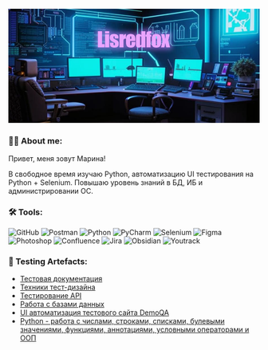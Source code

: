 ![Header](https://github.com/Lisredfox/Lisredfox/blob/c0d5919d9f8f7b076a325ec808850fafda70c238/assets/kandinsky-download-1728375236097%20%D0%BA%D0%BE%D0%BF%D0%B8%D1%8F.png)

### 👩‍💻 About me:
Привет, меня зовут Марина!

В свободное время изучаю Python, автоматизацию UI тестирования на Python + Selenium.
Повышаю уровень знаний в БД, ИБ и администрировании ОС.


### 🛠️ Tools:
![GitHub](https://img.shields.io/badge/-Github-000000?style=for-the-badge&logo=github&logoColor=0edcda)
![Postman](https://img.shields.io/badge/-Postman-000000?style=for-the-badge&logo=postman&logoColor=0edcda)
![Python](https://img.shields.io/badge/-Python-000000?style=for-the-badge&logo=python&logoColor=0edcda)
![PyCharm](https://img.shields.io/badge/-Pycharm-000000?style=for-the-badge&logo=pycharm&logoColor=0edcda)
![Selenium](https://img.shields.io/badge/-Selenium-000000?style=for-the-badge&logo=selenium&logoColor=0edcda)
![Figma](https://img.shields.io/badge/-Figma-000000?style=for-the-badge&logo=figma&logoColor=0edcda)
![Photoshop](https://img.shields.io/badge/-Photoshop-000000?style=for-the-badge&logo=adobe&logoColor=0edcda)
![Confluence](https://img.shields.io/badge/-Confluence-000000?style=for-the-badge&logo=confluence&logoColor=0edcda)
![Jira](https://img.shields.io/badge/-Jira-000000?style=for-the-badge&logo=jira&logoColor=0edcda)
![Obsidian](https://img.shields.io/badge/-Obsidian-000000?style=for-the-badge&logo=obsidian&logoColor=0edcda)
![Youtrack](https://img.shields.io/badge/-YouTrack-000000?style=for-the-badge&logo=jetbrains&logoColor=0edcda)

### 📌 Testing Artefacts:

- [Тестовая документация](https://github.com/Lisredfox/Test_Documentation)
- [Техники тест-дизайна](https://github.com/Lisredfox/Test_Design_Techniques)
- [Тестирование API](https://github.com/Lisredfox/API)
- [Работа с базами данных](https://github.com/Lisredfox/Database)
- [UI автоматизация тестового сайта DemoQA](https://github.com/Lisredfox/DemoQA/tree/master)
- [Python - работа с числами, строками, списками, булевыми значениями, функциями, аннотациями, условными операторами и 
ООП](https://github.com/Lisredfox/ITMO_Automation)

<!---### 🤝 Follow me:
[![Telegram](https://img.shields.io/badge/-Telegram-000000?style=for-the-badge&logo=telegram&logoColor=f38410)](https://t.me/lisredfox)

[//]: # ([![Anurag's GitHub stats]&#40;https://github-readme-stats.vercel.app/api?username=lisredfox&theme=cobalt&show_icons=true&#41;]&#40;https://github.com/anuraghazra/github-readme-stats&#41;) --->
